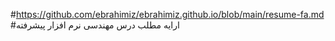 #https://github.com/ebrahimiz/ebrahimiz.github.io/blob/main/resume-fa.md
#ارایه مطلب درس مهندسی نرم افزار پیشرفته
